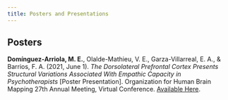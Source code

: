 ```yaml
---
title: Posters and Presentations
---
```


## Posters

**Domínguez-Arriola, M. E.**, Olalde-Mathieu, V. E., Garza-Villarreal, E. A., & Barrios, F. A. (2021, June 1). *The Dorsolateral Prefrontal Cortex Presents Structural Variations Associated With Empathic Capacity in Psychotherapists* \[Poster Presentation\]. Organization for Human Brain Mapping 27th Annual Meeting, Virtual Conference. [Available Here](https://github.com/elidom/personal-website3/blob/master/assets/poster_ohbm_2021.pdf).
